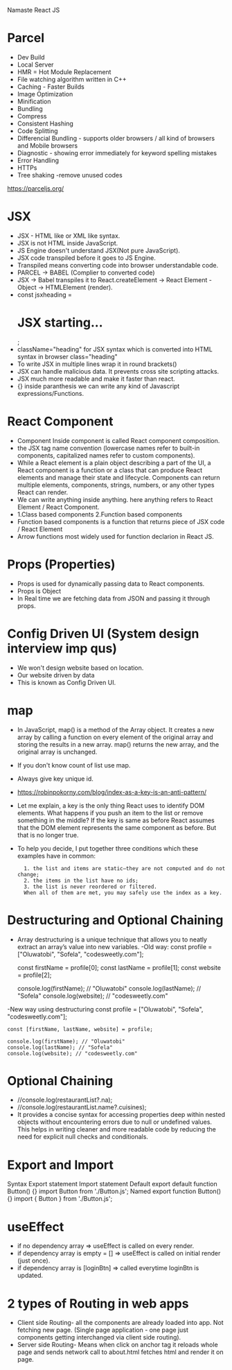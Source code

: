 Namaste React JS 

# Parcel
- Dev Build
- Local Server
- HMR = Hot Module Replacement
- File watching algorithm written in C++
- Caching - Faster Builds
- Image Optimization
- Minification
- Bundling
- Compress
- Consistent Hashing
- Code Splitting
- Differencial Bundling - supports older browsers / all kind of browsers and Mobile browsers
- Diagnostic - showing error immediately for keyword spelling mistakes
- Error Handling
- HTTPs
- Tree shaking -remove unused codes

https://parceljs.org/

# JSX
- JSX - HTML like or XML like syntax.
- JSX is not HTML inside JavaScript.
- JS Engine doesn't understand JSX(Not pure JavaScript).
- JSX code transpiled before it goes to JS Engine.
- Transpiled means converting code into browser understandable code.
- PARCEL -> BABEL (Complier to converted code)
- JSX -> Babel transpiles it to React.createElement -> React Element - Object -> HTMLElement (render).
- const jsxheading = <h1 className="heading"> JSX starting...</h1>;
- className="heading" for JSX syntax which is converted into HTML syntax in browser class="heading"
- To write JSX in multiple lines wrap it in round brackets()
- JSX can handle malicious data. It prevents cross site scripting attacks.
- JSX much more readable and make it faster than react.
- {} inside paranthesis we can write any kind of Javascript expressions/Functions.

# React Component
- Component Inside component is called React component composition.
- the JSX tag name convention (lowercase names refer to built-in components, capitalized names refer to custom components).
- While a React element is a plain object describing a part of the UI, a React component is a function or a class that can produce React elements and manage their state and lifecycle. Components can return multiple elements, components, strings, numbers, or any other types React can render.
- We can write anything inside anything. here anything refers to React Element / React Component. 
- 1.Class based components 2.Function based components
- Function based components is a function that returns piece of JSX code / React Element
- Arrow functions most widely used for function declarion in React JS.

# Props (Properties)
- Props is used for dynamically passing data to React components.
- Props is Object
- In Real time we are fetching data from JSON and passing it through props.

# Config Driven UI (System design interview imp qus)
- We won't design website based on location.
- Our website driven by data
- This is known as Config Driven UI.

# map
- In JavaScript, map() is a method of the Array object. It creates a new array by calling a function on every element of the original array and storing the results in a new array. map() returns the new array, and the original array is unchanged.
- If you don't know count of list use map.
- Always give key unique id.
- https://robinpokorny.com/blog/index-as-a-key-is-an-anti-pattern/
- Let me explain, a key is the only thing React uses to identify DOM elements. What happens if you push an item to the list or remove something in the middle? If the key is same as before React assumes that the DOM element represents the same component as before. But that is no longer true.
- To help you decide, I put together three conditions which these examples have in common:

        1. the list and items are static–they are not computed and do not change;
        2. the items in the list have no ids;
        3. the list is never reordered or filtered.
        When all of them are met, you may safely use the index as a key.

# Destructuring and Optional Chaining
- Array destructuring is a unique technique that allows you to neatly extract an array’s value into new variables.
-Old way: 
    const profile = ["Oluwatobi", "Sofela", "codesweetly.com"];

    const firstName = profile[0];
    const lastName = profile[1];
    const website = profile[2];

    console.log(firstName); // "Oluwatobi"
    console.log(lastName); // "Sofela"
    console.log(website); // "codesweetly.com"

-New way using destructuring
    const profile = ["Oluwatobi", "Sofela", "codesweetly.com"];

    const [firstName, lastName, website] = profile;

    console.log(firstName); // "Oluwatobi"
    console.log(lastName); // "Sofela"
    console.log(website); // "codesweetly.com"

# Optional Chaining
-  //console.log(restaurantList?.na);
- //console.log(restaurantList.name?.cuisines);
- It provides a concise syntax for accessing properties deep within nested objects without encountering errors due to null or undefined values. This helps in writing cleaner and more readable code by reducing the need for explicit null checks and conditionals.

# Export and Import

Syntax	    Export statement	                     Import statement
Default	    export default function Button() {}	     import Button from './Button.js';
Named	    export function Button() {}	             import { Button } from './Button.js';

# useEffect
-   if no dependency array => useEffect is called on every render.
-   if dependency array is empty = [] => useEffect is called on initial render (just once).
-   if dependency array is [loginBtn] => called everytime loginBtn is updated.

# 2 types of Routing in web apps
- Client side Routing- all the components are already loaded into app. Not fetching new page. (Single page application - one page just components getting       interchanged via client side routing).
- Server side Routing- Means when click on anchor tag it reloads whole page and sends network call to about.html fetches html and render it on page.



